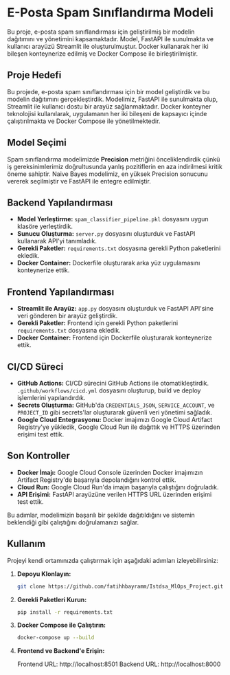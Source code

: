 # E-Posta Spam Sınıflandırma Modeli

Bu proje, e-posta spam sınıflandırması için geliştirilmiş bir modelin dağıtımını ve yönetimini kapsamaktadır. Model, FastAPI ile sunulmakta ve kullanıcı arayüzü Streamlit ile oluşturulmuştur. Docker kullanarak her iki bileşen konteynerize edilmiş ve Docker Compose ile birleştirilmiştir.

## Proje Hedefi

Bu projede, e-posta spam sınıflandırması için bir model geliştirdik ve bu modelin dağıtımını gerçekleştirdik. Modelimiz, FastAPI ile sunulmakta olup, Streamlit ile kullanıcı dostu bir arayüz sağlanmaktadır. Docker konteyner teknolojisi kullanılarak, uygulamanın her iki bileşeni de kapsayıcı içinde çalıştırılmakta ve Docker Compose ile yönetilmektedir.

## Model Seçimi

Spam sınıflandırma modelimizde **Precision** metriğini önceliklendirdik çünkü iş gereksinimlerimiz doğrultusunda yanlış pozitiflerin en aza indirilmesi kritik öneme sahiptir. Naive Bayes modelimiz, en yüksek Precision sonucunu vererek seçilmiştir ve FastAPI ile entegre edilmiştir.

## Backend Yapılandırması

- **Model Yerleştirme:** `spam_classifier_pipeline.pkl` dosyasını uygun klasöre yerleştirdik.
- **Sunucu Oluşturma:** `server.py` dosyasını oluşturduk ve FastAPI kullanarak API'yi tanımladık.
- **Gerekli Paketler:** `requirements.txt` dosyasına gerekli Python paketlerini ekledik.
- **Docker Container:** Dockerfile oluşturarak arka yüz uygulamasını konteynerize ettik.

## Frontend Yapılandırması

- **Streamlit ile Arayüz:** `app.py` dosyasını oluşturduk ve FastAPI API'sine veri gönderen bir arayüz geliştirdik.
- **Gerekli Paketler:** Frontend için gerekli Python paketlerini `requirements.txt` dosyasına ekledik.
- **Docker Container:** Frontend için Dockerfile oluşturarak konteynerize ettik.

## CI/CD Süreci

- **GitHub Actions:** CI/CD sürecini GitHub Actions ile otomatikleştirdik. `.github/workflows/cicd.yml` dosyasını oluşturup, build ve deploy işlemlerini yapılandırdık.
- **Secrets Oluşturma:** GitHub'da `CREDENTIALS_JSON`, `SERVICE_ACCOUNT`, ve `PROJECT_ID` gibi secrets'lar oluşturarak güvenli veri yönetimi sağladık.
- **Google Cloud Entegrasyonu:** Docker imajımızı Google Cloud Artifact Registry'ye yükledik, Google Cloud Run ile dağıttık ve HTTPS üzerinden erişimi test ettik.

## Son Kontroller

- **Docker İmajı:** Google Cloud Console üzerinden Docker imajımızın Artifact Registry'de başarıyla depolandığını kontrol ettik.
- **Cloud Run:** Google Cloud Run'da imajın başarıyla çalıştığını doğruladık.
- **API Erişimi:** FastAPI arayüzüne verilen HTTPS URL üzerinden erişimi test ettik.

Bu adımlar, modelimizin başarılı bir şekilde dağıtıldığını ve sistemin beklendiği gibi çalıştığını doğrulamanızı sağlar.

## Kullanım

Projeyi kendi ortamınızda çalıştırmak için aşağıdaki adımları izleyebilirsiniz:

1. **Depoyu Klonlayın:**
   ```bash
   git clone https://github.com/fatihhbayramm/Istdsa_MlOps_Project.git
2. **Gerekli Paketleri Kurun:**
   ```bash
   pip install -r requirements.txt
3. **Docker Compose ile Çalıştırın:**
   ```bash
   docker-compose up --build

4. **Frontend ve Backend'e Erişin:**
 
    Frontend URL: http://localhost:8501
    Backend URL: http://localhost:8000
